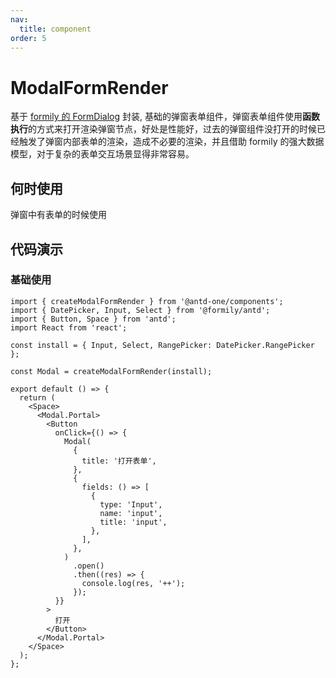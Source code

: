 ```yaml
---
nav:
  title: component
order: 5
---
```


# ModalFormRender

基于 [formily 的 FormDialog](https://antd.formilyjs.org/zh-CN/components/form-dialog) 封装, 基础的弹窗表单组件，弹窗表单组件使用**函数执行**的方式来打开渲染弹窗节点，好处是性能好，过去的弹窗组件没打开的时候已经触发了弹窗内部表单的渲染，造成不必要的渲染，并且借助 formily 的强大数据模型，对于复杂的表单交互场景显得非常容易。

## 何时使用

弹窗中有表单的时候使用

## 代码演示

### 基础使用

```tsx
import { createModalFormRender } from '@antd-one/components';
import { DatePicker, Input, Select } from '@formily/antd';
import { Button, Space } from 'antd';
import React from 'react';

const install = { Input, Select, RangePicker: DatePicker.RangePicker };

const Modal = createModalFormRender(install);

export default () => {
  return (
    <Space>
      <Modal.Portal>
        <Button
          onClick={() => {
            Modal(
              {
                title: '打开表单',
              },
              {
                fields: () => [
                  {
                    type: 'Input',
                    name: 'input',
                    title: 'input',
                  },
                ],
              },
            )
              .open()
              .then((res) => {
                console.log(res, '++');
              });
          }}
        >
          打开
        </Button>
      </Modal.Portal>
    </Space>
  );
};
```
